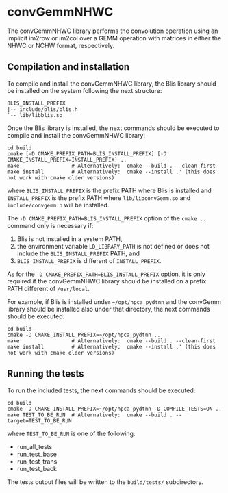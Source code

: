 convGemmNHWC
============

The convGemmNHWC library performs the convolution operation using an implicit im2row or im2col over a GEMM operation
with matrices in either the NHWC or NCHW format, respectively.


Compilation and installation
----------------------------

To compile and install the convGemmNHWC library, the Blis library should be installed on the system following the next
structure:

    BLIS_INSTALL_PREFIX
    |-- include/blis/blis.h
    `-- lib/libblis.so

Once the Blis library is installed, the next commands should be executed to compile and install the convGemmNHWC
library:

```shell
cd build
cmake [-D CMAKE_PREFIX_PATH=BLIS_INSTALL_PREFIX] [-D CMAKE_INSTALL_PREFIX=INSTALL_PREFIX] ..
make                 # Alternatively:  cmake --build . --clean-first
make install         # Alternatively:  cmake --install .' (this does not work with cmake older versions)
```

where ``BLIS_INSTALL_PREFIX`` is the prefix PATH where Blis is installed and ``INSTALL_PREFIX`` is the prefix PATH
where ``lib/libconvGemm.so`` and ``include/convgemm.h`` will be installed.

The ``-D CMAKE_PREFIX_PATH=BLIS_INSTALL_PREFIX`` option of the ``cmake ..`` command only is necessary if:

1. Blis is not installed in a system PATH,
2. the environment variable ``LD_LIBRARY_PATH`` is not defined or does not include the ``BLIS_INSTALL_PREFIX`` PATH, and
3. ``BLIS_INSTALL_PREFIX`` is different of ``INSTALL_PREFIX``.

As for the ``-D CMAKE_PREFIX_PATH=BLIS_INSTALL_PREFIX`` option, it is only required if the convGemmNHWC library should
be installed on a prefix PATH different of ``/usr/local``.

For example, if Blis is installed under ``~/opt/hpca_pydtnn`` and the convGemm library should be installed also under
that directory, the next commands should be executed:

```shell
cd build
cmake -D CMAKE_INSTALL_PREFIX=~/opt/hpca_pydtnn ..
make                 # Alternatively:  cmake --build . --clean-first
make install         # Alternatively:  cmake --install .' (this does not work with cmake older versions)
```


Running the tests
-----------------

To run the included tests, the next commands should be executed: 
```shell
cd build
cmake -D CMAKE_INSTALL_PREFIX=~/opt/hpca_pydtnn -D COMPILE_TESTS=ON ..
make TEST_TO_BE_RUN  # Alternatively:  cmake --build . --target=TEST_TO_BE_RUN
```

where ``TEST_TO_BE_RUN`` is one of the following:
- run_all_tests
- run_test_base
- run_test_trans
- run_test_back

The tests output files will be written to the ``build/tests/`` subdirectory.
